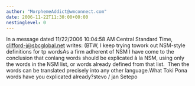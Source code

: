 ```yaml
---
author: "MorphemeAddict@wmconnect.com"
date: 2006-11-22T11:30:00+00:00
nestinglevel: 0
---
```

In a message dated 11/22/2006 10:04:58 AM Central Standard Time, [clifford-j@sbcglobal.net](mailto://clifford-j@sbcglobal.net) writes:
 (BTW, I keep trying towork out NSM-style definitions for tp wordsAs a firm adherent of NSM I have come to the conclusion that conlang words should be explicated à la NSM, using only the words in the NSM list, or words already defined from that list.  Then the words can be translated precisely into any other language.What Toki Pona words have you explicated already?stevo / jan Setepo
